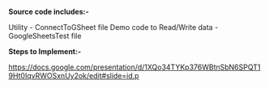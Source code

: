**Source code includes:-**

Utility - ConnectToGSheet file
Demo code to Read/Write data -  GoogleSheetsTest file

**Steps to Implement:-**

https://docs.google.com/presentation/d/1XQo34TYKp376WBtnSbN6SPQT19Ht0IqvRWOSxnUy2ok/edit#slide=id.p
